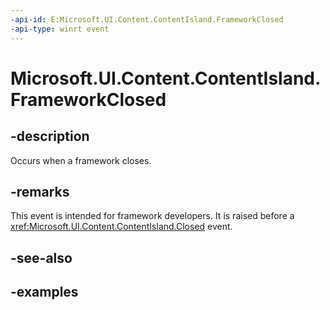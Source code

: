 ```yaml
---
-api-id: E:Microsoft.UI.Content.ContentIsland.FrameworkClosed
-api-type: winrt event
---
```


# Microsoft.UI.Content.ContentIsland.FrameworkClosed

<!--
public event Microsoft.UI.ClosableNotifierHandler FrameworkClosed;
-->

## -description

Occurs when a framework closes.

## -remarks

This event is intended for framework developers. It is raised before a <xref:Microsoft.UI.Content.ContentIsland.Closed> event.

## -see-also

## -examples
